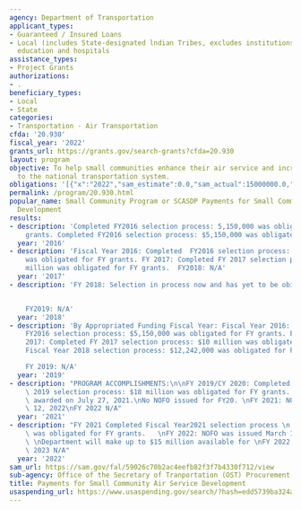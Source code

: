 ```yaml
---
agency: Department of Transportation
applicant_types:
- Guaranteed / Insured Loans
- Local (includes State-designated lndian Tribes, excludes institutions of higher
  education and hospitals
assistance_types:
- Project Grants
authorizations:
- .
beneficiary_types:
- Local
- State
categories:
- Transportation - Air Transportation
cfda: '20.930'
fiscal_year: '2022'
grants_url: https://grants.gov/search-grants?cfda=20.930
layout: program
objective: To help small communities enhance their air service and increase access
  to the national transportation system.
obligations: '[{"x":"2022","sam_estimate":0.0,"sam_actual":15000000.0,"usa_spending_actual":13068296.89},{"x":"2023","sam_estimate":0.0,"sam_actual":0.0,"usa_spending_actual":850000.0},{"x":"2024","sam_estimate":0.0,"sam_actual":0.0,"usa_spending_actual":14815000.0}]'
permalink: /program/20.930.html
popular_name: Small Community Program or SCASDP Payments for Small Community Air Service
  Development
results:
- description: 'Completed FY2016 selection process: 5,150,000 was obligated for FY
    grants. Completed FY2016 selection process: $5,150,000 was obligated for FY grants. '
  year: '2016'
- description: 'Fiscal Year 2016: Completed  FY2016 selection process: $5,150,000
    was obligated for FY grants. FY 2017: Completed FY 2017 selection process: $10
    million was obligated for FY grants.  FY2018: N/A'
  year: '2017'
- description: 'FY 2018: Selection in process now and has yet to be obiligated.


    FY2019: N/A'
  year: '2018'
- description: 'By Appropriated Funding Fiscal Year: Fiscal Year 2016:  Completed
    FY2016 selection process: $5,150,000 was obligated for FY grants. Fiscal Year
    2017: Completed FY 2017 selection process: $10 million was obligated for FY grants.   Completed
    Fiscal Year 2018 selection process: $12,242,000 was obligated for FY grants.

    FY 2019: N/A'
  year: '2019'
- description: "PROGRAM ACCOMPLISHMENTS:\n\nFY 2019/CY 2020: Completed Fiscal Year\
    \ 2019 selection process: $18 million was obligated for FY grants.  FY 19 grants\
    \ awarded on July 27, 2021.\nNo NOFO issued for FY20. \nFY 2021: NOFO issued January\
    \ 12, 2022\nFY 2022 N/A"
  year: '2021'
- description: "FY 2021 Completed Fiscal Year2021 selection process \n 17 million\
    \ was obligated for FY grants.   \nFY 2022: NOFO was issued March 15, 2023.  The\
    \ \nDepartment will make up to $15 million available for \nFY 2022 grants.\nFY\
    \ 2023 N/A"
  year: '2022'
sam_url: https://sam.gov/fal/59026c70b2ac4eefb82f3f7b4330f712/view
sub-agency: Office of the Secretary of Tranportation (OST) Procurement Operations
title: Payments for Small Community Air Service Development
usaspending_url: https://www.usaspending.gov/search/?hash=edd5739ba324aed000c09a7e658772eb
---
```

